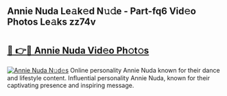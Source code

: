 ## Annie Nuda Le𝚊k𝚎d N𝚞𝚍e - Part-fq6 Vid𝚎o Photos Le𝚊ks zz74v

# <h2><a href="http://fbf44f3.evod.top/?m=Annie+Nuda">🔗 👉🔴 Annie Nuda Vid𝚎o Ph𝚘t𝚘s</a></h2>

[![Annie Nuda N𝚞d𝚎s](https://i.imgur.com/8V9OHl7.gif)](http://fbf44f3.evod.top/?m=Annie+Nuda)
Online personality Annie Nuda known for their dance and lifestyle content. Influential personality Annie Nuda, known for their captivating presence and inspiring message. 
